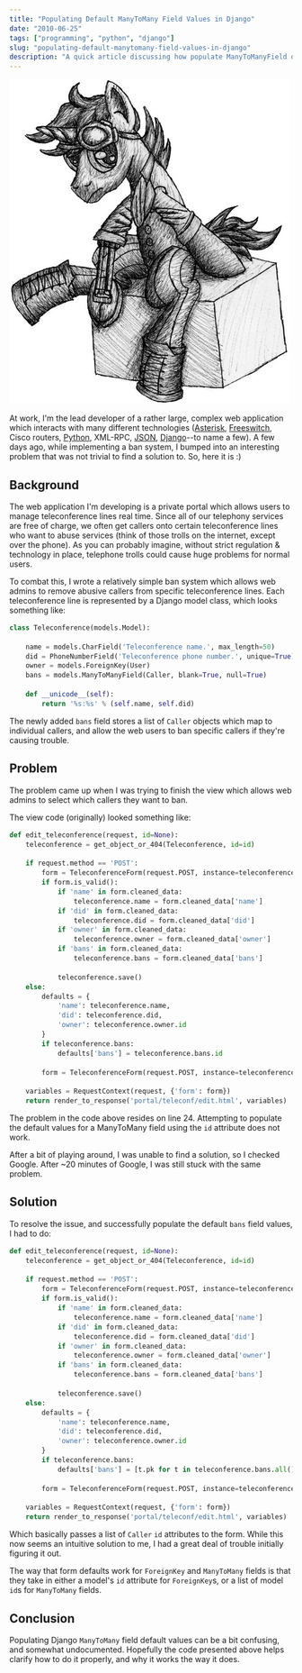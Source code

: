 ```yaml
---
title: "Populating Default ManyToMany Field Values in Django"
date: "2010-06-25"
tags: ["programming", "python", "django"]
slug: "populating-default-manytomany-field-values-in-django"
description: "A quick article discussing how populate ManyToManyField default values for Django applications."
---
```



![Pony Sketch][]


At work, I'm the lead developer of a rather large, complex web application
which interacts with many different technologies ([Asterisk][], [Freeswitch][],
Cisco routers, [Python][], XML-RPC, [JSON][], [Django][]--to name a few).  A
few days ago, while implementing a ban system, I bumped into an interesting
problem that was not trivial to find a solution to.  So, here it is :)


## Background

The web application I'm developing is a private portal which allows users to
manage teleconference lines real time.  Since all of our telephony services are
free of charge, we often get callers onto certain teleconference lines who want
to abuse services (think of those trolls on the internet, except over the
phone).  As you can probably imagine, without strict regulation & technology in
place, telephone trolls could cause huge problems for normal users.

To combat this, I wrote a relatively simple ban system which allows web admins
to remove abusive callers from specific teleconference lines.  Each
teleconference line is represented by a Django model class, which looks
something like:

```python
class Teleconference(models.Model):

    name = models.CharField('Teleconference name.', max_length=50)
    did = PhoneNumberField('Teleconference phone number.', unique=True)
    owner = models.ForeignKey(User)
    bans = models.ManyToManyField(Caller, blank=True, null=True)

    def __unicode__(self):
        return '%s:%s' % (self.name, self.did)
```

The newly added `bans` field stores a list of `Caller` objects which map to
individual callers, and allow the web users to ban specific callers if they're
causing trouble.


## Problem

The problem came up when I was trying to finish the view which allows web
admins to select which callers they want to ban.

The view code (originally) looked something like:

```python
def edit_teleconference(request, id=None):
    teleconference = get_object_or_404(Teleconference, id=id)

    if request.method == 'POST':
        form = TeleconferenceForm(request.POST, instance=teleconference)
        if form.is_valid():
            if 'name' in form.cleaned_data:
                teleconference.name = form.cleaned_data['name']
            if 'did' in form.cleaned_data:
                teleconference.did = form.cleaned_data['did']
            if 'owner' in form.cleaned_data:
                teleconference.owner = form.cleaned_data['owner']
            if 'bans' in form.cleaned_data:
                teleconference.bans = form.cleaned_data['bans']

            teleconference.save()
    else:
        defaults = {
            'name': teleconference.name,
            'did': teleconference.did,
            'owner': teleconference.owner.id
        }
        if teleconference.bans:
            defaults['bans'] = teleconference.bans.id

        form = TeleconferenceForm(request.POST, instance=teleconference)

    variables = RequestContext(request, {'form': form})
    return render_to_response('portal/teleconf/edit.html', variables)
```

The problem in the code above resides on line 24.  Attempting to populate the
default values for a ManyToMany field using the `id` attribute does not work.

After a bit of playing around, I was unable to find a solution, so I checked
Google.  After ~20 minutes of Google, I was still stuck with the same problem.


## Solution

To resolve the issue, and successfully populate the default `bans` field
values, I had to do:

```python
def edit_teleconference(request, id=None):
    teleconference = get_object_or_404(Teleconference, id=id)

    if request.method == 'POST':
        form = TeleconferenceForm(request.POST, instance=teleconference)
        if form.is_valid():
            if 'name' in form.cleaned_data:
                teleconference.name = form.cleaned_data['name']
            if 'did' in form.cleaned_data:
                teleconference.did = form.cleaned_data['did']
            if 'owner' in form.cleaned_data:
                teleconference.owner = form.cleaned_data['owner']
            if 'bans' in form.cleaned_data:
                teleconference.bans = form.cleaned_data['bans']

            teleconference.save()
    else:
        defaults = {
            'name': teleconference.name,
            'did': teleconference.did,
            'owner': teleconference.owner.id
        }
        if teleconference.bans:
            defaults['bans'] = [t.pk for t in teleconference.bans.all()]

        form = TeleconferenceForm(request.POST, instance=teleconference)

    variables = RequestContext(request, {'form': form})
    return render_to_response('portal/teleconf/edit.html', variables)
```

Which basically passes a list of `Caller` `id` attributes to the form.  While
this now seems an intuitive solution to me, I had a great deal of trouble
initially figuring it out.

The way that form defaults work for `ForeignKey` and `ManyToMany` fields is
that they take in either a model's `id` attribute for `ForeignKey`s, or a list
of model `id`s for `ManyToMany` fields.


## Conclusion

Populating Django `ManyToMany` field default values can be a bit confusing, and
somewhat undocumented.  Hopefully the code presented above helps clarify how to
do it properly, and why it works the way it does.


  [Pony Sketch]: /static/images/2010/pony-sketch.png "Pony Sketch"
  [Asterisk]: http://www.asterisk.org/ "Asterisk"
  [Freeswitch]: http://freeswitch.org/ "Freeswitch"
  [Python]: http://python.org/ "Python"
  [JSON]: http://json.org/ "JSON"
  [Django]: https://www.djangoproject.com/ "Django"
